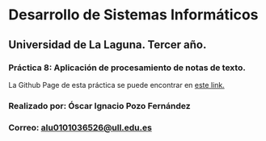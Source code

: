 # Desarrollo de Sistemas Informáticos
## Universidad de La Laguna. Tercer año.
### Práctica 8: Aplicación de procesamiento de notas de texto.
La Github Page de esta práctica se puede encontrar en [este link.](https://ull-esit-inf-dsi-2021.github.io/ull-esit-inf-dsi-20-21-prct08-filesystem-notes-app-MisterDesgraciao/)

### Realizado por: Óscar Ignacio Pozo Fernández
### Correo: alu0101036526@ull.edu.es
